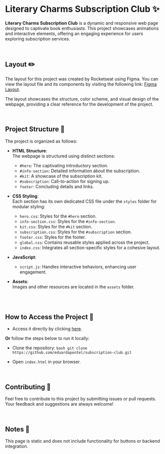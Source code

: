 # Literary Charms Subscription Club ✨

**Literary Charms Subscription Club** is a dynamic and responsive web page designed to captivate book enthusiasts. This project showcases animations and interactive elements, offering an engaging experience for users exploring subscription services.

<br>

## Layout ✏️

The layout for this project was created by Rocketseat using Figma. You can view the layout file and its components by visiting the following link: [Figma Layout](https://www.figma.com/design/qaYOzo2aE4kIMj45uhHLfM/LP-de-Clube-de-Assinatura-(Community)?m=dev).

The layout showcases the structure, color scheme, and visual design of the webpage, providing a clear reference for the development of the project.
 
<br> 

## Project Structure 📂

The project is organized as follows:  
- **HTML Structure**:  
  The webpage is structured using distinct sections:  
  - `#hero`: The captivating introductory section.  
  - `#info-section`: Detailed information about the subscription.  
  - `#kit`: A showcase of the subscription kit.  
  - `#subscription`: Call-to-action for signing up.  
  - `footer`: Concluding details and links.

- **CSS Styling**:  
  Each section has its own dedicated CSS file under the `styles` folder for modular styling:  
  - `hero.css`: Styles for the `#hero` section.  
  - `info-section.css`: Styles for the `#info-section`.  
  - `kit.css`: Styles for the `#kit` section.  
  - `subscription.css`: Styles for the `#subscription` section.  
  - `footer.css`: Styles for the footer.  
  - `global.css`: Contains reusable styles applied across the project.  
  - `index.css`: Integrates all section-specific styles for a cohesive layout.

- **JavaScript**:  
  - `script.js`: Handles interactive behaviors, enhancing user engagement.

- **Assets**:  
  Images and other resources are located in the `assets` folder.

  <br>

  <br>

## How to Access the Project 🚀

- Access it directly by clicking [here](https://eduardapontel.github.io/subscription-club/).

**Or** follow the steps below to run it locally:

- Clone the repository:
   ```bash git clone https://github.com/eduardapontel/subscription-club.git```

- Open `index.html` in your browser.

<br>
 
## Contributing 🤝

Feel free to contribute to this project by submitting issues or pull requests. Your feedback and suggestions are always welcome!

<br>

## Notes 📌

This page is static and does not include functionality for buttons or backend integration.
